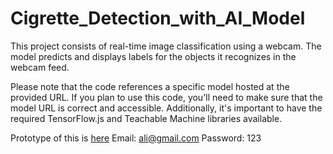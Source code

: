 # Cigrette_Detection_with_AI_Model
This project consists of real-time image classification using a webcam. The model predicts and displays labels for the objects it recognizes in the webcam feed.

Please note that the code references a specific model hosted at the provided URL. If you plan to use this code, you'll need to make sure that the model URL is correct and accessible. Additionally, it's important to have the required TensorFlow.js and Teachable Machine libraries available.

Prototype of this is [here](https://khubaibishtiaq.000webhostapp.com/) 
Email: ali@gmail.com 
Password: 123
